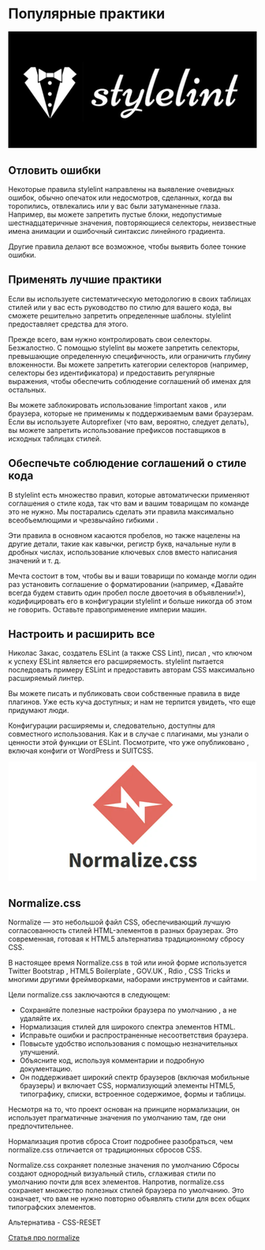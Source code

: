 # Популярные практики

![Alt for Imsage](../css/images/styleelint.png)


## Отловить ошибки
Некоторые правила stylelint направлены на выявление очевидных ошибок, обычно опечаток или недосмотров, сделанных, когда вы торопились, отвлекались или у вас были затуманенные глаза. Например, вы можете запретить пустые блоки, недопустимые шестнадцатеричные значения, повторяющиеся селекторы, неизвестные имена анимации и ошибочный синтаксис линейного градиента.

Другие правила делают все возможное, чтобы выявить более тонкие ошибки.

## Применять лучшие практики
Если вы используете систематическую методологию в своих таблицах стилей или у вас есть руководство по стилю для вашего кода, вы сможете решительно запретить определенные шаблоны. stylelint предоставляет средства для этого.

Прежде всего, вам нужно контролировать свои селекторы. Безжалостно. С помощью stylelint вы можете запретить селекторы, превышающие определенную специфичность, или ограничить глубину вложенности. Вы можете запретить категории селекторов (например, селекторы без идентификатора) и предоставить регулярные выражения, чтобы обеспечить соблюдение соглашений об именах для остальных.

Вы можете заблокировать использование !important хаков , или браузера, которые не применимы к поддерживаемым вами браузерам. Если вы используете Autoprefixer (что вам, вероятно, следует делать), вы можете запретить использование префиксов поставщиков в исходных таблицах стилей.

## Обеспечьте соблюдение соглашений о стиле кода
В stylelint есть множество правил, которые автоматически применяют соглашения о стиле кода, так что вам и вашим товарищам по команде это не нужно. Мы постарались сделать эти правила максимально всеобъемлющими и чрезвычайно гибкими .

Эти правила в основном касаются пробелов, но также нацелены на другие детали, такие как кавычки, регистр букв, начальные нули в дробных числах, использование ключевых слов вместо написания значений и т. д.

Мечта состоит в том, чтобы вы и ваши товарищи по команде могли один раз установить соглашение о форматировании (например, «Давайте всегда будем ставить один пробел после двоеточия в объявлении!»), кодифицировать его в конфигурации stylelint и больше никогда об этом не говорить. Оставьте правоприменение империи машин.

## Настроить и расширить все
Николас Закас, создатель ESLint (а также CSS Lint), писал , что ключом к успеху ESLint является его расширяемость. stylelint пытается последовать примеру ESLint и предоставить авторам CSS максимально расширяемый линтер.

Вы можете писать и публиковать свои собственные правила в виде плагинов. Уже есть куча доступных; и нам не терпится увидеть, что еще придумают люди.

Конфигурации расширяемы и, следовательно, доступны для совместного использования. Как и в случае с плагинами, мы узнали о ценности этой функции от ESLint. Посмотрите, что уже опубликовано , включая конфиги от WordPress и SUITCSS.


![Alt for Imsage](../css/images/normalaze.png)

## Normalize.css

Normalize — это небольшой файл CSS, обеспечивающий лучшую согласованность стилей HTML-элементов в разных браузерах. Это современная, готовая к HTML5 альтернатива традиционному сбросу CSS.

В настоящее время Normalize.css в той или иной форме используется Twitter Bootstrap , HTML5 Boilerplate , GOV.UK , Rdio , CSS Tricks и многими другими фреймворками, наборами инструментов и сайтами.

Цели normalize.css заключаются в следующем:

- Сохраняйте полезные настройки браузера по умолчанию , а не удаляйте их.
- Нормализация стилей для широкого спектра элементов HTML.
- Исправьте ошибки и распространенные несоответствия браузера.
- Повысьте удобство использования с помощью незначительных улучшений.
- Объясните код, используя комментарии и подробную документацию.
- Он поддерживает широкий спектр браузеров (включая мобильные браузеры) и включает CSS, нормализующий элементы HTML5, типографику, списки, встроенное содержимое, формы и таблицы.

Несмотря на то, что проект основан на принципе нормализации, он использует прагматичные значения по умолчанию там, где они предпочтительнее.

Нормализация против сброса
Стоит подробнее разобраться, чем normalize.css отличается от традиционных сбросов CSS.

Normalize.css сохраняет полезные значения по умолчанию
Сбросы создают однородный визуальный стиль, сглаживая стили по умолчанию почти для всех элементов. Напротив, normalize.css сохраняет множество полезных стилей браузера по умолчанию. Это означает, что вам не нужно повторно объявлять стили для всех общих типографских элементов.

Альтернатива - CSS-RESET

<a href="https://htmlacademy.ru/blog/html/about-normalize-css" target="_blank">Статья про normalize</a> <br/>
